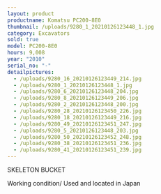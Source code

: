 ```yaml
---
layout: product
productname: Komatsu PC200-8E0
thumbnail: /uploads/9280_1_20210126123448_1.jpg
category: Excavators
sold: true
model: PC200-8E0
hours: 9,008
year: "2010"
serial_no: "-"
detailpictures:
  - /uploads/9280_16_20210126123449_214.jpg
  - /uploads/9280_1_20210126123448_1.jpg
  - /uploads/9280_6_20210126123448_204.jpg
  - /uploads/9280_8_20210126123449_206.jpg
  - /uploads/9280_2_20210126123448_200.jpg
  - /uploads/9280_28_20210126123450_226.jpg
  - /uploads/9280_18_20210126123449_216.jpg
  - /uploads/9280_49_20210126123451_247.jpg
  - /uploads/9280_5_20210126123448_203.jpg
  - /uploads/9280_50_20210126123452_248.jpg
  - /uploads/9280_38_20210126123451_236.jpg
  - /uploads/9280_41_20210126123451_239.jpg
---
```

SKELETON BUCKET

Working condition/ Used and located in Japan